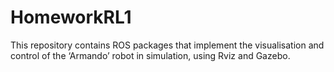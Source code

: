 # HomeworkRL1
This repository contains ROS packages that implement the visualisation and control of the ‘Armando’ robot in simulation, using Rviz and Gazebo.
